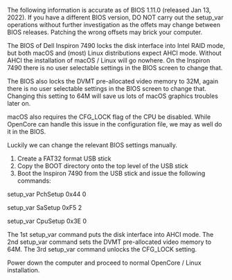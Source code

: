 The following information is accurate as of BIOS 1.11.0 (released Jan 13, 2022). If you have a different BIOS version, DO NOT carry out the setup_var operations without further investigation as the offets may change between BIOS releases. Patching the wrong offsets may brick your computer.

The BIOS of Dell Inspiron 7490 locks the disk interface into Intel RAID mode, but both macOS and (most) Linux distributions expect AHCI mode. Without AHCI the installation of macOS / Linux will go nowhere. On the Inspiron 7490 there is no user selectable settings in the BIOS screen to change that.

The BIOS also locks the DVMT pre-allocated video memory to 32M, again there is no user selectable settings in the BIOS screen to change that. Changing this setting to 64M will save us lots of macOS graphics troubles later on.

macOS also requires the CFG_LOCK flag of the CPU be disabled. While OpenCore can handle this issue in the configuration file, we may as well do it in the BIOS.

Luckily we can change the relevant BIOS settings manually.

1. Create a FAT32 format USB stick
2. Copy the BOOT directory onto the top level of the USB stick
3. Boot the Inspiron 7490 from the USB stick and issue the following commands:

setup_var PchSetup 0x44 0

setup_var SaSetup 0xF5 2

setup_var CpuSetup 0x3E 0


The 1st setup_var command puts the disk interface into AHCI mode.
The 2nd setup_var command sets the DVMT pre-allocated video memory to 64M.
The 3rd setup_var command unlocks the CFG_LOCK setting.

Power down the computer and proceed to normal OpenCore / Linux installation.
